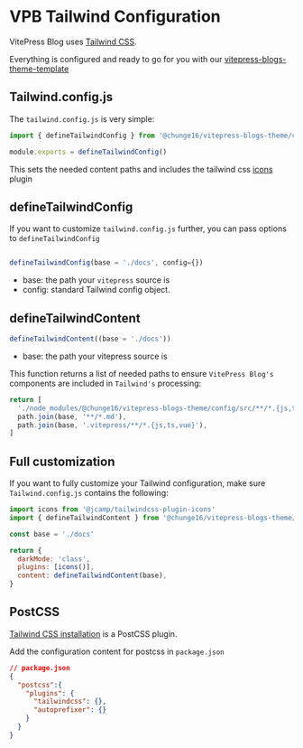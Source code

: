 # VPB Tailwind Configuration

VitePress Blog uses [Tailwind CSS](https://tailwindcss.com).

Everything is configured and ready to go for you with our [vitepress-blogs-theme-template](https://github.com/chunge16/vitepress-blogs-theme-template)

## Tailwind.config.js

The `tailwind.config.js` is very simple:

```js
import { defineTailwindConfig } from '@chunge16/vitepress-blogs-theme/config'

module.exports = defineTailwindConfig()
```

This sets the needed content paths and includes the tailwind css [icons](./icons) plugin

## defineTailwindConfig

If you want to customize `tailwind.config.js` further, you can pass options to `defineTailwindConfig`

```js

defineTailwindConfig(base = './docs', config={})
```

- base: the path your `vitepress` source is
- config: standard Tailwind config object.

## defineTailwindContent

```js
defineTailwindContent((base = './docs'))
```

- base: the path your vitepress source is

This function returns a list of needed paths to ensure `VitePress Blog's` components are included in `Tailwind's` processing:

```js
return [
  './node_modules/@chunge16/vitepress-blogs-theme/config/src/**/*.{js,ts,vue}',
  path.join(base, '**/*.md'),
  path.join(base, '.vitepress/**/*.{js,ts,vue}'),
]
```

## Full customization

If you want to fully customize your Tailwind configuration, make sure `Tailwind.config.js` contains the following:

```js
import icons from '@jcamp/tailwindcss-plugin-icons'
import { defineTailwindContent } from '@chunge16/vitepress-blogs-theme/config/config'

const base = './docs'

return {
  darkMode: 'class',
  plugins: [icons()],
  content: defineTailwindContent(base),
}
```

## PostCSS
[Tailwind CSS installation](https://tailwindcss.com/docs/installation/using-postcss) is a PostCSS plugin.

Add the configuration content for postcss in `package.json`

```json
// package.json
{
  "postcss":{
    "plugins": {
      "tailwindcss": {},
      "autoprefixer": {}
    }
  }
}

```

